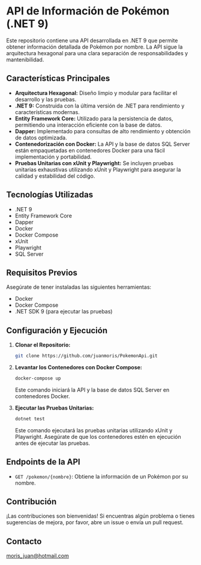 # API de Información de Pokémon (.NET 9)

Este repositorio contiene una API desarrollada en .NET 9 que permite obtener información detallada de Pokémon por nombre. La API sigue la arquitectura hexagonal para una clara separación de responsabilidades y mantenibilidad.

## Características Principales

* **Arquitectura Hexagonal:** Diseño limpio y modular para facilitar el desarrollo y las pruebas.
* **.NET 9:** Construida con la última versión de .NET para rendimiento y características modernas.
* **Entity Framework Core:** Utilizado para la persistencia de datos, permitiendo una interacción eficiente con la base de datos.
* **Dapper:** Implementado para consultas de alto rendimiento y obtención de datos optimizada.
* **Contenedorización con Docker:** La API y la base de datos SQL Server están empaquetadas en contenedores Docker para una fácil implementación y portabilidad.
* **Pruebas Unitarias con xUnit y Playwright:** Se incluyen pruebas unitarias exhaustivas utilizando xUnit y Playwright para asegurar la calidad y estabilidad del código.

## Tecnologías Utilizadas

* .NET 9
* Entity Framework Core
* Dapper
* Docker
* Docker Compose
* xUnit
* Playwright
* SQL Server

## Requisitos Previos

Asegúrate de tener instaladas las siguientes herramientas:

* Docker
* Docker Compose
* .NET SDK 9 (para ejecutar las pruebas)

## Configuración y Ejecución

1.  **Clonar el Repositorio:**

    ```bash
    git clone https://github.com/juanmoris/PokemonApi.git
    ```

2.  **Levantar los Contenedores con Docker Compose:**

    ```bash
    docker-compose up
    ```

    Este comando iniciará la API y la base de datos SQL Server en contenedores Docker.

3.  **Ejecutar las Pruebas Unitarias:**

    ```bash
    dotnet test
    ```

    Este comando ejecutará las pruebas unitarias utilizando xUnit y Playwright. Asegúrate de que los contenedores estén en ejecución antes de ejecutar las pruebas.

## Endpoints de la API

* `GET /pokemon/{nombre}`: Obtiene la información de un Pokémon por su nombre.

## Contribución

¡Las contribuciones son bienvenidas! Si encuentras algún problema o tienes sugerencias de mejora, por favor, abre un issue o envía un pull request.

## Contacto

moris_juan@hotmail.com
